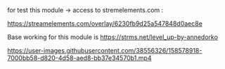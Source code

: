 for test this module -> access to stremelements.com :

https://streamelements.com/overlay/6230fb9d25a547848d0aec8e

Base working for this module is https://strms.net/level_up-by-annedorko

https://user-images.githubusercontent.com/38556326/158578918-7000bb58-d820-4d58-aed8-bb37e34570b1.mp4

